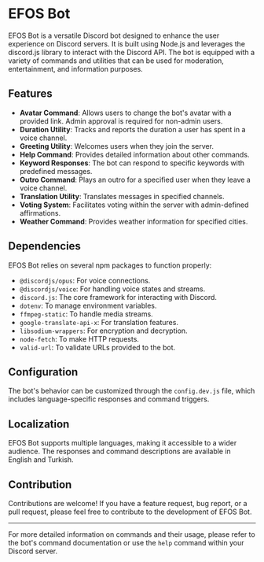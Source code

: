 # EFOS Bot

EFOS Bot is a versatile Discord bot designed to enhance the user experience on Discord servers. It is built using Node.js and leverages the discord.js library to interact with the Discord API. The bot is equipped with a variety of commands and utilities that can be used for moderation, entertainment, and information purposes.

## Features

- **Avatar Command**: Allows users to change the bot's avatar with a provided link. Admin approval is required for non-admin users.
- **Duration Utility**: Tracks and reports the duration a user has spent in a voice channel.
- **Greeting Utility**: Welcomes users when they join the server.
- **Help Command**: Provides detailed information about other commands.
- **Keyword Responses**: The bot can respond to specific keywords with predefined messages.
- **Outro Command**: Plays an outro for a specified user when they leave a voice channel.
- **Translation Utility**: Translates messages in specified channels.
- **Voting System**: Facilitates voting within the server with admin-defined affirmations.
- **Weather Command**: Provides weather information for specified cities.

## Dependencies

EFOS Bot relies on several npm packages to function properly:

- `@discordjs/opus`: For voice connections.
- `@discordjs/voice`: For handling voice states and streams.
- `discord.js`: The core framework for interacting with Discord.
- `dotenv`: To manage environment variables.
- `ffmpeg-static`: To handle media streams.
- `google-translate-api-x`: For translation features.
- `libsodium-wrappers`: For encryption and decryption.
- `node-fetch`: To make HTTP requests.
- `valid-url`: To validate URLs provided to the bot.

## Configuration

The bot's behavior can be customized through the `config.dev.js` file, which includes language-specific responses and command triggers.

## Localization

EFOS Bot supports multiple languages, making it accessible to a wider audience. The responses and command descriptions are available in English and Turkish.

## Contribution

Contributions are welcome! If you have a feature request, bug report, or a pull request, please feel free to contribute to the development of EFOS Bot.

---

For more detailed information on commands and their usage, please refer to the bot's command documentation or use the `help` command within your Discord server.
